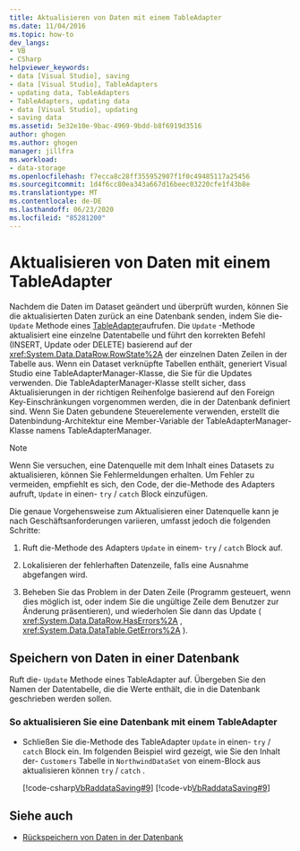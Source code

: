 ```yaml
---
title: Aktualisieren von Daten mit einem TableAdapter
ms.date: 11/04/2016
ms.topic: how-to
dev_langs:
- VB
- CSharp
helpviewer_keywords:
- data [Visual Studio], saving
- data [Visual Studio], TableAdapters
- updating data, TableAdapters
- TableAdapters, updating data
- data [Visual Studio], updating
- saving data
ms.assetid: 5e32e10e-9bac-4969-9bdd-b8f6919d3516
author: ghogen
ms.author: ghogen
manager: jillfra
ms.workload:
- data-storage
ms.openlocfilehash: f7ecca8c28ff355952907f1f0c49485117a25456
ms.sourcegitcommit: 1d4f6cc80ea343a667d16beec03220cfe1f43b8e
ms.translationtype: MT
ms.contentlocale: de-DE
ms.lasthandoff: 06/23/2020
ms.locfileid: "85281200"
---
```

# <a name="update-data-by-using-a-tableadapter"></a>Aktualisieren von Daten mit einem TableAdapter

Nachdem die Daten im Dataset geändert und überprüft wurden, können Sie die aktualisierten Daten zurück an eine Datenbank senden, indem Sie die- `Update` Methode eines [TableAdapter](../data-tools/create-and-configure-tableadapters.md)aufrufen. Die `Update` -Methode aktualisiert eine einzelne Datentabelle und führt den korrekten Befehl (INSERT, Update oder DELETE) basierend auf der <xref:System.Data.DataRow.RowState%2A> der einzelnen Daten Zeilen in der Tabelle aus. Wenn ein Dataset verknüpfte Tabellen enthält, generiert Visual Studio eine TableAdapterManager-Klasse, die Sie für die Updates verwenden. Die TableAdapterManager-Klasse stellt sicher, dass Aktualisierungen in der richtigen Reihenfolge basierend auf den Foreign Key-Einschränkungen vorgenommen werden, die in der Datenbank definiert sind. Wenn Sie Daten gebundene Steuerelemente verwenden, erstellt die Datenbindung-Architektur eine Member-Variable der TableAdapterManager-Klasse namens TableAdapterManager.

> [!NOTE]
> Wenn Sie versuchen, eine Datenquelle mit dem Inhalt eines Datasets zu aktualisieren, können Sie Fehlermeldungen erhalten. Um Fehler zu vermeiden, empfiehlt es sich, den Code, der die-Methode des Adapters aufruft, `Update` in einen- `try` / `catch` Block einzufügen.

Die genaue Vorgehensweise zum Aktualisieren einer Datenquelle kann je nach Geschäftsanforderungen variieren, umfasst jedoch die folgenden Schritte:

1. Ruft die-Methode des Adapters `Update` in einem- `try` / `catch` Block auf.

2. Lokalisieren der fehlerhaften Datenzeile, falls eine Ausnahme abgefangen wird.

3. Beheben Sie das Problem in der Daten Zeile (Programm gesteuert, wenn dies möglich ist, oder indem Sie die ungültige Zeile dem Benutzer zur Änderung präsentieren), und wiederholen Sie dann das Update ( <xref:System.Data.DataRow.HasErrors%2A> , <xref:System.Data.DataTable.GetErrors%2A> ).

## <a name="save-data-to-a-database"></a>Speichern von Daten in einer Datenbank

Ruft die- `Update` Methode eines TableAdapter auf. Übergeben Sie den Namen der Datentabelle, die die Werte enthält, die in die Datenbank geschrieben werden sollen.

### <a name="to-update-a-database-by-using-a-tableadapter"></a>So aktualisieren Sie eine Datenbank mit einem TableAdapter

- Schließen Sie die-Methode des TableAdapter `Update` in einen- `try` / `catch` Block ein. Im folgenden Beispiel wird gezeigt, wie Sie den Inhalt der- `Customers` Tabelle in `NorthwindDataSet` von einem-Block aus aktualisieren können `try` / `catch` .

     [!code-csharp[VbRaddataSaving#9](../data-tools/codesnippet/CSharp/update-data-by-using-a-tableadapter_1.cs)]
     [!code-vb[VbRaddataSaving#9](../data-tools/codesnippet/VisualBasic/update-data-by-using-a-tableadapter_1.vb)]

## <a name="see-also"></a>Siehe auch

- [Rückspeichern von Daten in der Datenbank](../data-tools/save-data-back-to-the-database.md)
